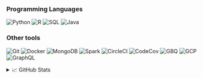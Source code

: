 ### Programming Languages

![Python](https://img.shields.io/badge/Python-3776AB?logo=python&logoColor=yellow)
![R](https://img.shields.io/badge/R-white?logo=R&logoColor=3776AB)
![SQL](https://img.shields.io/badge/SQL-4169E1?logo=postgresql&logoColor=white)
![Java](https://img.shields.io/badge/Java-ED8B00?logo=openjdk&logoColor=black)

### Other tools

![Git](https://img.shields.io/badge/Git-0d1117?logo=git&logoColor=F05032)
![Docker](https://img.shields.io/badge/Docker-2496ED?logo=docker&logoColor=white)
![MongoDB](https://img.shields.io/badge/MongoDB-black?logo=mongodb&logoColor=47A248)
![Spark](https://img.shields.io/badge/Apache%20Spark-white?logo=apachespark&logoColor=E25A1C)
![CircleCI](https://img.shields.io/badge/Circle%20CI-%23161616.svg?style=flat&logo=circleci&logoColor=white)
![CodeCov](https://img.shields.io/badge/codecov-grey?logo=codecov&logoColor=F01F7A)
![GBQ](https://img.shields.io/badge/Big%20Query-669DF6?logo=googlebigquery&logoColor=black)
![GCP](https://img.shields.io/badge/Google%20Cloud-white?logo=googlecloud&logoColor=4285F4)
![GraphQL](https://img.shields.io/badge/GraphQL-E10098?logo=graphql&logoColor=4285F4)

<details>

<summary>📈 GitHub Stats</summary>

<a href="https://github.com/dxzielinski">
<img align="center" src="https://github-readme-stats-dxzielinskis-projects.vercel.app/api?username=dxzielinski&show_icons=true&theme=radical&hide=contribs,issues&rank_icon=github"/>
</a>

<a href="https://github.com/dxzielinski">
<img align="center" src="https://github-readme-stats-dxzielinskis-projects.vercel.app/api/top-langs?username=dxzielinski&hide=jupyter%20notebook,html,css,cmake,tex&layout=compact&theme=radical&exclude_repo=text-classification-assignment&langs_count=8&card_width=468"/>
</a>

</details>

